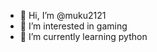 - 👋 Hi, I’m @muku2121
- 👀 I’m interested in gaming
- 🌱 I’m currently learning python

<!---
muku2121/muku2121 is a ✨ special ✨ repository because its `README.md` (this file) appears on your GitHub profile.
You can click the Preview link to take a look at your changes.
--->
